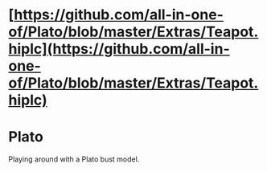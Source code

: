 # [https://github.com/all-in-one-of/Plato/blob/master/Extras/Teapot.hiplc](https://github.com/all-in-one-of/Plato/blob/master/Extras/Teapot.hiplc)
# Plato
Playing around with a Plato bust model.
